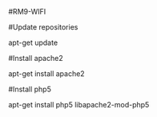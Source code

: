 #RM9-WIFI

#Update repositories

apt-get update

#Install apache2

apt-get install apache2

#Install php5

apt-get install php5 libapache2-mod-php5
